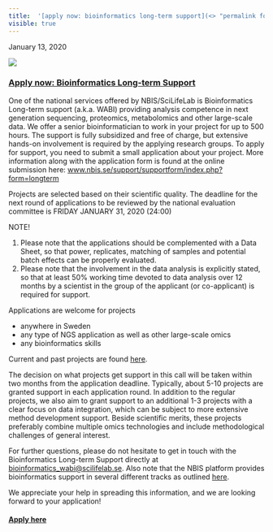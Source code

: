 ```yaml
---
title:  '[apply now: bioinformatics long-term support](<> "permalink for apply now: bioinformatics long-term support")'
visible: true
---
```

    

January 13, 2020

[![](/assets/img/logos/icon-share-twitter.png)](<https://twitter.com/share?url=https://nbis.se/news/2020/01/13/lts/> "Tweet it!")

###  [Apply now: Bioinformatics Long-term Support](<> "Permalink for Apply now: Bioinformatics Long-term Support")

One of the national services offered by NBIS/SciLifeLab is Bioinformatics Long-term support (a.k.a. WABI) providing analysis competence in next generation sequencing, proteomics, metabolomics and other large-scale data. We offer a senior bioinformatician to work in your project for up to 500 hours. The support is fully subsidized and free of charge, but extensive hands-on involvement is required by the applying research groups. To apply for support, you need to submit a small application about your project. More information along with the application form is found at the online submission here: www.nbis.se/support/supportform/index.php?form=longterm

Projects are selected based on their scientific quality. The deadline for the next round of applications to be reviewed by the national evaluation committee is FRIDAY JANUARY 31, 2020 (24:00)

NOTE!

  1. Please note that the applications should be complemented with a Data Sheet, so that power, replicates, matching of samples and potential batch effects can be properly evaluated.
  2. Please note that the involvement in the data analysis is explicitly stated, so that at least 50% working time devoted to data analysis over 12 months by a scientist in the group of the applicant (or co-applicant) is required for support.



Applications are welcome for projects

  * anywhere in Sweden
  * any type of NGS application as well as other large-scale omics
  * any bioinformatics skills



Current and past projects are found [here](<https://nbis.se/support/ltsprojects.html>).

The decision on what projects get support in this call will be taken within two months from the application deadline. Typically, about 5-10 projects are granted support in each application round. In addition to the regular projects, we also aim to grant support to an additional 1-3 projects with a clear focus on data integration, which can be subject to more extensive method development support. Beside scientific merits, these projects preferably combine multiple omics technologies and include methodological challenges of general interest.

For further questions, please do not hesitate to get in touch with the Bioinformatics Long-term Support directly at bioinformatics_wabi@scilifelab.se. Also note that the NBIS platform provides bioinformatics support in several different tracks as outlined [here](<https://nbis.se/support/>).

We appreciate your help in spreading this information, and we are looking forward to your application!

#### [Apply here](</support/supportform/index.php?form=longterm>)
